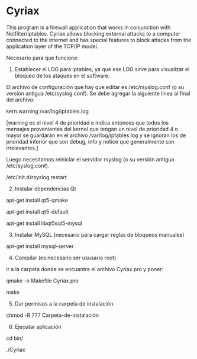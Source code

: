 # Cyriax


This program is a firewall application that works in conjunction with Netfilter/iptables. Cyriax allows blocking external attacks to a computer connected to the internet and has special features to block attacks from the application layer of the TCP/IP model.


Necesario para que funcione:


1) Establecer el LOG para iptables, ya que ese LOG sirve para visualizar el bloqueo de los ataques en el software.

El archivo de configuración que hay que editar es /etc/rsyslog.conf (o su versión antigua /etc/syslog.conf). Se debe agregar la siguiente linea al final del archivo:

kern.warning /var/log/iptables.log

[warning es el nivel 4 de prioridad e indica entonces que todos los mensajes provenientes del kernel que tengan un nivel de prioridad 4 o mayor se guardarán en el archivo /var/log/iptables.log y se ignoran los de prioridad inferior que son debug, info y notice que generalmente son irrelevantes.]

Luego necesitamos reiniciar el servidor rsyslog (o su versión antigua /etc/syslog.conf).

/etc/init.d/rsyslog restart


2) Instalar dependencias Qt

apt-get install qt5-qmake

apt-get install qt5-default

apt-get install libqt5sql5-mysql


3) Instalar MySQL (necesario para cargar reglas de bloqueos manuales)

apt-get install mysql-server


4) Compilar (es necesario ser ususario root)

ir a la carpeta donde se encuantra el archivo Cyriax.pro y poner:

qmake -o Makefile Cyriax.pro

make

5) Dar permisos a la carpeta de instalación

chmod -R 777 Carpeta-de-instalación

6) Ejecutar aplicación

cd bin/

./Cyriax


